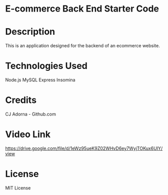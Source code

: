 # E-commerce Back End Starter Code

# Description 
This is an application designed for the backend of an ecommerce website.

# Technologies Used 
Node.js
MySQL
Express
Insomina 

# Credits
CJ Adorna - Github.com

# Video Link
https://drive.google.com/file/d/1eWz95ueK9Z02WHvD6ey7WyjTOKux6UIY/view

# License
MIT License
